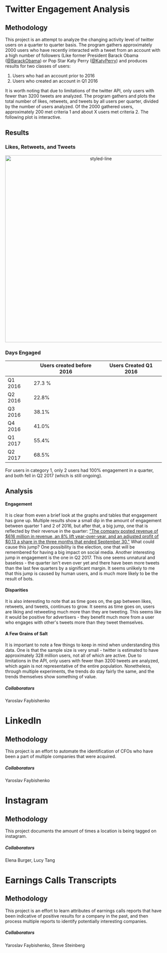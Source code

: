 

# Twitter Engagement Analysis

## Methodology

This project is an attempt to analyze the changing activity level of twitter users on a quarter to quarter basis. The program gathers approximately 2000 users who have recently interacted with a tweet from an account with a high number of followers (Like former President Barack Obama ([@BarackObama](https://twitter.com/barackobama)) or Pop Star Katy Perry ([@KatyPerry](https://twitter.com/katyperry)) and produces results for two classes of users:
1. Users who had an account prior to 2016
2. Users who created an account in Q1 2016

It is worth noting that due to limitations of the twitter API, only users with fewer than 3200 tweets are analyzed. The program gathers and plots the total number of likes, retweets, and tweets by all users per quarter, divided by the number of users analyzed. Of the 2000 gathered users, approximately 200 met criteria 1 and about X users met criteria 2. The following plot is interactive. 

## Results

### Likes, Retweets, and Tweets
<div>
    <a href="https://plot.ly/~siddiki/5/?share_key=A8EvcNHDElNb4ehiDmWgSA" target="_blank" title="styled-line" style="display: block; text-align: center;"><img src="https://plot.ly/~siddiki/5.png?share_key=A8EvcNHDElNb4ehiDmWgSA" alt="styled-line" style="max-width: 100%;width: 600px;"  width="600" onerror="this.onerror=null;this.src='https://plot.ly/404.png';" /></a>
    <script data-plotly="siddiki:5" sharekey-plotly="A8EvcNHDElNb4ehiDmWgSA" src="https://plot.ly/embed.js" async></script>
</div>

### Days Engaged

|         | Users created before 2016 | Users Created Q1 2016 |
|---------|---------------------------|-----------------------|
| Q1 2016 | 27.3 %                    |                       |
| Q2 2016 | 22.8%                     |                       |
| Q3 2016 | 38.1%                     |                       |
| Q4 2016 | 41.0%                     |                       |
| Q1 2017 | 55.4%                     |                       |
| Q2 2017 | 68.5%                     |                       |

For users in category 1, only 2 users had 100% engagement in a quarter, and both fell in Q2 2017 (which is still ongoing).

## Analysis

#### Engagement

It is clear from even a brief look at the graphs and tables that engagement has gone up. Multiple results show a small dip in the amount of engagement between quarter 1 and 2 of 2016, but after that, a big jump, one that is reflected by their revenue in the quarter: ["The company posted revenue of $616 million in revenue, an 8% lift year-over-year, and an adjusted profit of $0.13 a share in the three months that ended September 30."](http://www.businessinsider.com/twitter-q3-earnings-2016-10) What could cause this jump? One possibility is the election, one that will be remembered for having a big impact on social media. Another interesting jump in engagement is the one in Q2 2017. This one seems unnatural and baseless - the quarter isn't even over yet and there have been more tweets than the last few quarters by a significant margin. It seems unlikely to me that this jump is caused by human users, and is much more likely to be the result of bots. 

#### Disparities

It is also interesting to note that as time goes on, the gap between likes, retweets, and tweets, continues to grow. It seems as time goes on, users are liking and retweeting much more than they are tweeting. This seems like it would be positive for advertisers - they benefit much more from a user who engages with other's tweets more than they tweet themselves. 

#### A Few Grains of Salt

It is important to note a few things to keep in mind when understanding this data. One is that the sample size is very small - twitter is estimated to have approximately 328 million users, not all of which are active. Due to limitations in the API, only users with fewer than 3200 tweets are analyzed, which again is not representative of the entire population. Nonetheless, through multiple experiments, the trends do stay fairly the same, and the trends themselves show something of value.

##### Collaborators

Yaroslav Faybishenko

# LinkedIn

## Methodology

This project is an effort to automate the identification of CFOs who have been a part of multiple companies that were acquired. 

##### Collaborators

Yaroslav Faybishenko

# Instagram

## Methodology

This project documents the amount of times a location is being tagged on instagram.

##### Collaborators

Elena Burger, Lucy Tang

# Earnings Calls Transcripts

## Methodology

This project is an effort to learn attributes of earnings calls reports that have been indicative of positive results for a company in the past, and then process multiple reports to identify potentially interesting companies. 

##### Collaborators

Yaroslav Faybishenko, Steve Steinberg
